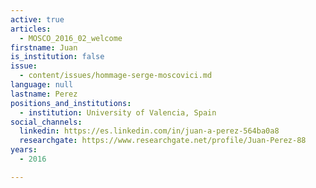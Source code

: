 ```yaml
---
active: true
articles:
  - MOSCO_2016_02_welcome
firstname: Juan
is_institution: false
issue:
  - content/issues/hommage-serge-moscovici.md
language: null
lastname: Perez
positions_and_institutions:
  - institution: University of Valencia, Spain
social_channels:
  linkedin: https://es.linkedin.com/in/juan-a-perez-564ba0a8
  researchgate: https://www.researchgate.net/profile/Juan-Perez-88
years:
  - 2016

---
```

